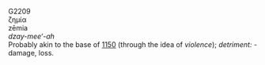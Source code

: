 <body>
  <p>G2209<br>  ζημία  <br> zēmia  <br><i>dzay-mee‘-ah </i><br>Probably akin to the base of <a href="g1150.htm">1150</a> (through the idea of <i>violence</i>); <i>detriment:</i> - damage, loss.<br></p>
 </body>